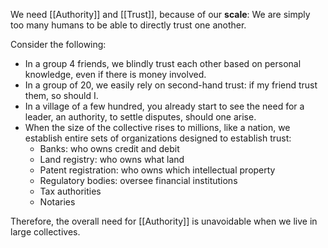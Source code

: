 We need [[Authority]] and [[Trust]], because of our **scale**: We are simply too many humans to be able to directly trust one another.

Consider the following: 
- In a group 4 friends, we blindly trust each other based on personal knowledge, even if there is money involved. 
- In a group of 20, we easily rely on second-hand trust: if my friend trust them, so should I. 
- In a village of a few hundred, you already start to see the need for a leader, an authority, to settle disputes, should one arise. 
- When the size of the collective rises to millions, like a nation, we establish entire sets of organizations designed to establish trust: 
	- Banks: who owns credit and debit
	- Land registry: who owns what land
	- Patent registration: who owns which intellectual property
	- Regulatory bodies: oversee financial institutions
	- Tax authorities
	- Notaries

Therefore, the overall need for [[Authority]] is unavoidable when we live in large collectives. 